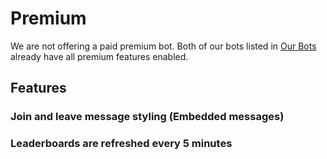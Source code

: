 # Premium

We are not offering a paid premium bot. Both of our bots listed in [Our Bots](/pt/getting-started/our-bots.md) already have all premium features enabled.

## Features

### Join and leave message styling (Embedded messages)

### Leaderboards are refreshed every 5 minutes

